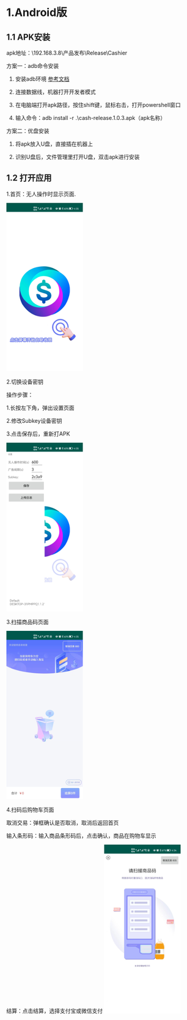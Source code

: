 #  1.Android版

## 1.1 APK安装

apk地址：\\192.168.3.8\产品发布\Release\Cashier

方案一：adb命令安装

1. 安装adb环境 [参考文档](https://blog.csdn.net/weixin_55018452/article/details/121992202) 
   
2. 连接数据线，机器打开开发者模式

3. 在电脑端打开apk路径，按住shift键，鼠标右击，打开powershell窗口

4. 输入命令：adb install -r .\cash-release.1.0.3.apk（apk名称）

方案二：优盘安装

1. 将apk放入U盘，直接插在机器上
   
2. 识别U盘后，文件管理里打开U盘，双击apk进行安装

## 1.2 打开应用

1.首页：无人操作时显示页面.

  <img style="width:200px" class="right" src="/Docs/Cashier/images/1.jpg" alt="images" />

2.切换设备密钥

操作步骤：

1.长按左下角，弹出设置页面

2.修改Subkey设备密钥

3.点击保存后，重新打APK


  <img style="width:200px" class="right" src="/Docs/Cashier/images/2.jpg" alt="images" />

  3.扫描商品码页面

  
  <img style="width:200px" class="right" src="/Docs/Cashier/images/3.jpg" alt="images" />

  4.扫码后购物车页面

  取消交易：弹框确认是否取消，取消后返回首页

  输入条形码：输入商品条形码后，点击确认，商品在购物车显示

  结算：点击结算，选择支付宝或微信支付
<img style="width:200px" class="right" src="/Docs/Cashier/images/4.jpg" alt="images" />

